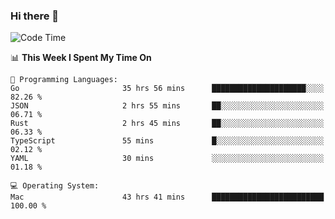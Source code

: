 ### Hi there 👋

<!--
**CrazyCollin/crazycollin** is a ✨ _special_ ✨ repository because its `README.md` (this file) appears on your GitHub profile.

Here are some ideas to get you started:

- 🔭 I’m currently working on ...
- 🌱 I’m currently learning ...
- 👯 I’m looking to collaborate on ...
- 🤔 I’m looking for help with ...
- 💬 Ask me about ...
- 📫 How to reach me: ...
- 😄 Pronouns: ...
- ⚡ Fun fact: ...
-->

<!--START_SECTION:waka-->
![Code Time](http://img.shields.io/badge/Code%20Time-3%2C573%20hrs%2045%20mins-blue)

📊 **This Week I Spent My Time On** 

```text
💬 Programming Languages: 
Go                       35 hrs 56 mins      █████████████████████░░░░   82.26 % 
JSON                     2 hrs 55 mins       ██░░░░░░░░░░░░░░░░░░░░░░░   06.71 % 
Rust                     2 hrs 45 mins       ██░░░░░░░░░░░░░░░░░░░░░░░   06.33 % 
TypeScript               55 mins             █░░░░░░░░░░░░░░░░░░░░░░░░   02.12 % 
YAML                     30 mins             ░░░░░░░░░░░░░░░░░░░░░░░░░   01.18 % 

💻 Operating System: 
Mac                      43 hrs 41 mins      █████████████████████████   100.00 % 
```


<!--END_SECTION:waka-->
